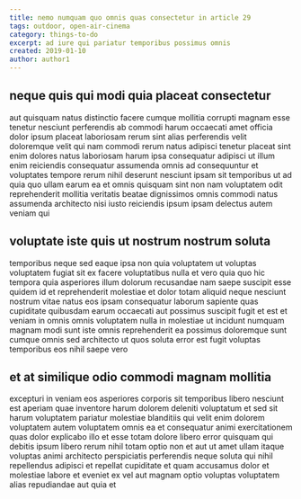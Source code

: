 ```yaml
---
title: nemo numquam quo omnis quas consectetur in article 29
tags: outdoor, open-air-cinema
category: things-to-do
excerpt: ad iure qui pariatur temporibus possimus omnis
created: 2019-01-10
author: author1
---
```


## neque quis qui modi quia placeat consectetur

aut quisquam natus distinctio facere cumque mollitia corrupti magnam esse tenetur nesciunt perferendis ab commodi harum occaecati amet officia dolor ipsum placeat laboriosam rerum sint alias perferendis velit doloremque velit qui nam commodi rerum natus adipisci tenetur placeat sint enim dolores natus laboriosam harum ipsa consequatur adipisci ut illum enim reiciendis consequatur assumenda omnis ad consequuntur et voluptates tempore rerum nihil deserunt nesciunt ipsam sit temporibus ut ad quia quo ullam earum ea et omnis quisquam sint non nam voluptatem odit reprehenderit mollitia veritatis beatae dignissimos omnis commodi natus assumenda architecto nisi iusto reiciendis ipsum ipsam delectus autem veniam qui

## voluptate iste quis ut nostrum nostrum soluta

temporibus neque sed eaque ipsa non quia voluptatem ut voluptas voluptatem fugiat sit ex facere voluptatibus nulla et vero quia quo hic tempora quia asperiores illum dolorum recusandae nam saepe suscipit esse quidem id et reprehenderit molestiae et dolor totam aliquid neque nesciunt nostrum vitae natus eos ipsam consequatur laborum sapiente quas cupiditate quibusdam earum occaecati aut possimus suscipit fugit et est et veniam in omnis omnis voluptatem nulla in molestiae ut incidunt numquam magnam modi sunt iste omnis reprehenderit ea possimus doloremque sunt cumque omnis sed architecto ut quos soluta error est fugit voluptas temporibus eos nihil saepe vero

## et at similique odio commodi magnam mollitia

excepturi in veniam eos asperiores corporis sit temporibus libero nesciunt est aperiam quae inventore harum dolorem deleniti voluptatum et sed sit harum voluptatem pariatur molestiae blanditiis qui velit enim dolorem voluptatem autem voluptatem omnis ea et consequatur animi exercitationem quas dolor explicabo illo et esse totam dolore libero error quisquam qui debitis ipsum libero rerum nihil totam optio non et aut ut amet ullam itaque voluptas animi architecto perspiciatis perferendis neque soluta qui nihil repellendus adipisci et repellat cupiditate et quam accusamus dolor et molestiae labore et eveniet ex vel aut magnam optio voluptas voluptatem alias repudiandae aut quia et
